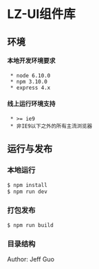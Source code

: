 
# LZ-UI组件库

## 环境
#### 本地开发环境要求
```
 * node 6.10.0
 * npm 3.10.0
 * express 4.x
```
#### 线上运行环境支持
```
 * >= ie9
 * 非IE9以下之外的所有主流浏览器
```
## 运行与发布
### 本地运行

```bash
$ npm install
$ npm run dev

```

### 打包发布

```
$ npm run build
```

### 目录结构

Author: Jeff Guo
